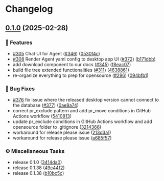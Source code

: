 # Changelog

## [0.1.0](https://github.com/onyx-hq/onyx-internal/compare/v0.1.0...0.1.0) (2025-02-28)


### <!-- 0 -->🚀 Features

* [#305](https://github.com/onyx-hq/onyx-internal/issues/305) Chat UI for Agent ([#346](https://github.com/onyx-hq/onyx-internal/issues/346)) ([0530f4c](https://github.com/onyx-hq/onyx-internal/commit/0530f4c9a5317f4d8c2fcc5f955799a91f676f4e))
* [#308](https://github.com/onyx-hq/onyx-internal/issues/308) Render Agent yaml config to desktop app UI ([#372](https://github.com/onyx-hq/onyx-internal/issues/372)) ([b171dbb](https://github.com/onyx-hq/onyx-internal/commit/b171dbbd5333efb9100f0c18f69e1f7d16b49e5a))
* add download component to our docs ([#345](https://github.com/onyx-hq/onyx-internal/issues/345)) ([f8eac07](https://github.com/onyx-hq/onyx-internal/commit/f8eac07f97d37673942953165f9e4dfa742b8ed5))
* build file tree extended functionalities ([#311](https://github.com/onyx-hq/onyx-internal/issues/311)) ([4638861](https://github.com/onyx-hq/onyx-internal/commit/46388611a404bc1647e5e7591181e683b9b32438))
* re-organize everything to prep for opensource ([#296](https://github.com/onyx-hq/onyx-internal/issues/296)) ([094bfb1](https://github.com/onyx-hq/onyx-internal/commit/094bfb1490f37dc828bfbd43887c2024eb7eae7d))


### <!-- 1 -->🐛 Bug Fixes

* [#376](https://github.com/onyx-hq/onyx-internal/issues/376) fix issue where the released desktop version cannot connect to the database ([#377](https://github.com/onyx-hq/onyx-internal/issues/377)) ([0ae8a74](https://github.com/onyx-hq/onyx-internal/commit/0ae8a74ffa3d821796605f07e7e2f84ca4354537))
* correct pr_exclude pattern and add pr_move conditions in GitHub Actions workflow ([5410813](https://github.com/onyx-hq/onyx-internal/commit/54108138d59b09c7e8587b46f2c48c53476b5b04))
* update pr_exclude conditions in GitHub Actions workflow and add opensource folder to .gitignore ([3214366](https://github.com/onyx-hq/onyx-internal/commit/3214366a32180ece96bf0bb404daeab906afbd8a))
* workaround for release please issue ([213d3a1](https://github.com/onyx-hq/onyx-internal/commit/213d3a175307b70eafeeba18e2e4718f3035d100))
* workaround for release please issue ([a685f57](https://github.com/onyx-hq/onyx-internal/commit/a685f57e25f8e8e198dd3fb035e4a161e796c5de))


### <!-- 7 -->⚙️ Miscellaneous Tasks

* release 0.1.0 ([3414da0](https://github.com/onyx-hq/onyx-internal/commit/3414da02943f3e6dd775c00a3de956263a2bb65a))
* release 0.1.38 ([49c44f2](https://github.com/onyx-hq/onyx-internal/commit/49c44f28d912de43c7042ff0768427d1243faff3))
* release 0.1.38 ([b10bc5c](https://github.com/onyx-hq/onyx-internal/commit/b10bc5c4d5d677cc2235d36135c8329e582da75a))
